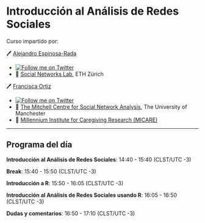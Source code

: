 
# Introducción al Análisis de Redes Sociales

Curso impartido por:

🖊 [Alejandro Espinosa-Rada](https://github.com/anespinosa)

-   [![Follow me on
    Twitter](https://img.shields.io/badge/Follow%20me%20on%20Twitter-9cf.svg)](https://twitter.com/aespinosarada)
-   🏫 [Social Networks Lab](https://sn.ethz.ch), ETH Zürich

🖊 [Francisca
Ortiz](https://www.research.manchester.ac.uk/portal/francisca.ortiz.html)

-   [![Follow me on
    Twitter](https://img.shields.io/badge/Follow%20me%20on%20Twitter-9cf.svg)](https://twitter.com/FranciscaOrtizR)
-   🏫 [The Mitchell Centre for Social Network
    Analysis](https://www.socialsciences.manchester.ac.uk/mitchell-centre/),
    The University of Manchester
-   🏫 [Millennium Institute for Caregiving Research
    (MICARE)](https://www.micare.cl)

------------------------------------------------------------------------

## Programa del día

**Introducción al Análisis de Redes Sociales**: 14:40 - 15:40 (CLST/UTC
-3)

**Break**: 15:40 - 15:50 (CLST/UTC -3)

**Introducción a R**: 15:50 - 16:05 (CLST/UTC -3)

**Introducción al Análisis de Redes Sociales usando R**: 16:05 - 16:50
(CLST/UTC -3)

**Dudas y comentarios**: 16:50 - 17:10 (CLST/UTC -3)
